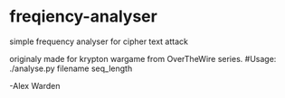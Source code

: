 # freqiency-analyser
simple frequency analyser for cipher text attack

originaly made for krypton wargame from OverTheWire series.
#Usage:
	./analyse.py filename seq_length

-Alex Warden